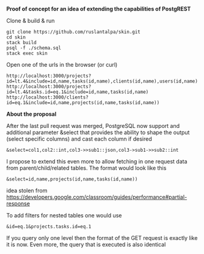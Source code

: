 **Proof of concept for an idea of extending the capabilities of PostgREST**


Clone & build & run
```
git clone https://github.com/ruslantalpa/skin.git
cd skin
stack build
psql -f ./schema.sql
stack exec skin
```
Open one of the urls in the browser (or curl)
```
http://localhost:3000/projects?id=lt.4&include=id,name,tasks(id,name),clients(id,name),users(id,name)
http://localhost:3000/projects?id=lt.4&tasks.id=eq.1&include=id,name,tasks(id,name)
http://localhost:3000/clients?id=eq.1&include=id,name,projects(id,name,tasks(id,name))
```


**About the proposal**

After the last pull request was merged, PostgreSQL now support and additional parameter &select that provides the ability to shape the output (select specific columns) and cast each column if desired
```
&select=col1,col2::int,col3->>sub1::json,col3->sub1->>sub2::int
```
I propose to extend this even more to allow fetching in one request data from parent/child/related tables.
The format would look like this
```
&select=id,name,projects(id,name,tasks(id,name))
```
idea stolen from
https://developers.google.com/classroom/guides/performance#partial-response

To add filters for nested tables one would use
```
&id=eq.1&projects.tasks.id=eq.1
```

If you query only one level then the format of the GET request is exactly like it is now. Even more, the query that is executed is also identical
